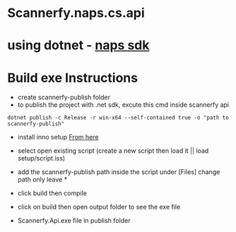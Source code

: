# Scannerfy.naps.cs.api
# using dotnet - [naps sdk](https://github.com/cyanfish/naps2/tree/master/NAPS2.Sdk)


# Build exe Instructions
- create scannerfy-publish folder
- to publish the project with .net sdk, excute this cmd inside scannerfy api  
```
dotnet publish -c Release -r win-x64 --self-contained true -o "path to scannerfy-publish"
```

- install inno setup [From here](https://jrsoftware.org/isdl.php)
- select open existing script (create a new script then load it || load setup/script.iss)
- add the scannerfy-publish path inside the script under [Files] change path only leave * 
- click build then compile
- click on build then open output folder to see the exe file

- Scannerfy.Api.exe file in publish folder
